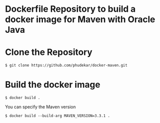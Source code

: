 Dockerfile Repository to build a docker image for Maven with Oracle Java
====

# Clone the Repository

`$ git clone https://github.com/phudekar/docker-maven.git`

# Build the docker image

`$ docker build .`

You can specify the Maven version

`$ docker build --build-arg MAVEN_VERSION=3.3.1 .`
